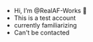 - Hi, I’m @RealAF-Works 👋
- This is a test account
- currently familiarizing
- Can't be contacted

<!---
RealAF-Works/RealAF-Works is a ✨ special ✨ repository because its `README.md` (this file) appears on your GitHub profile.
You can click the Preview link to take a look at your changes.
--->
